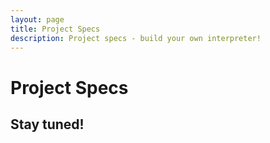 ```yaml
---
layout: page
title: Project Specs
description: Project specs - build your own interpreter!
---
```


# Project Specs
## Stay tuned!
